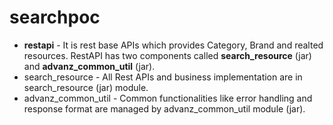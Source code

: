 # searchpoc
- **restapi** - It is rest base APIs which provides Category, Brand and realted resources. RestAPI has two components called **search_resource** (jar) and **advanz_common_util** (jar).
- search_resource - All Rest APIs and business implementation are in search_resource (jar) module.
- advanz_common_util - Common functionalities like error handling and response format are managed by advanz_common_util module (jar).
